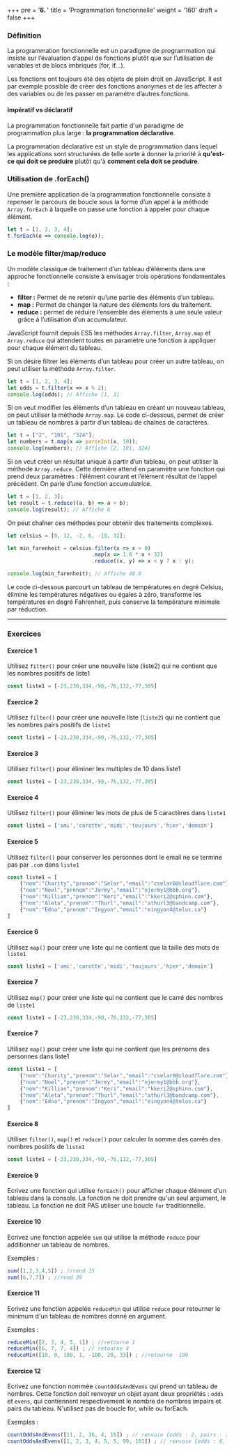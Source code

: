 +++
pre = '<b>6. </b>'
title = 'Programmation fonctionnelle'
weight = '160'
draft = false
+++


### Définition

La programmation fonctionnelle est un paradigme de programmation qui insiste sur l’évaluation d’appel de fonctions plutôt que sur l’utilisation de variables et de blocs imbriqués (for, if…).

Les fonctions ont toujours été des objets de plein droit en JavaScript. Il est par exemple possible de créer des fonctions anonymes et de les affecter à des variables ou de les passer en paramètre d’autres fonctions.

#### Impératif vs déclaratif

La programmation fonctionnelle fait partie d'un paradigme de programmation plus large : **la programmation déclarative**. 

La programmation déclarative est un style de programmation dans lequel les applications sont structurées de telle sorte à donner la priorité à **qu'est-ce qui doit se produire** plutôt qu'à **comment cela doit se produire**.

### Utilisation de .forEach()

Une première application de la programmation fonctionnelle consiste à repenser le parcours de boucle sous la forme d’un appel à la méthode `Array.forEach` à laquelle on passe une fonction à appeler pour chaque élément.

```js
let t = [1, 2, 3, 4];
t.forEach(e => console.log(e));
```

### Le modèle filter/map/reduce

Un modèle classique de traitement d’un tableau d’éléments dans une approche fonctionnelle consiste à envisager trois opérations fondamentales :

+ **filter :** Permet de ne retenir qu’une partie des éléments d’un tableau.
+ **map :** Permet de changer la nature des éléments lors du traitement.
+ **reduce :** permet de réduire l’ensemble des éléments à une seule valeur grâce à l’utilisation d’un accumulateur.

JavaScript fournit depuis ES5 les méthodes `Array.filter`, `Array.map` et `Array.reduce` qui attendent toutes en paramètre une fonction à appliquer pour chaque élément du tableau.

Si on désire filtrer les éléments d’un tableau pour créer un autre tableau, on peut utiliser la méthode `Array.filter`.

```js
let t = [1, 2, 3, 4];
let odds = t.filter(x => x % 2);
console.log(odds); // Affiche [1, 3]
```
Si on veut modifier les éléments d’un tableau en créant un nouveau tableau, on peut utiliser la méthode `Array.map`. Le code ci-dessous, permet de créer un tableau de nombres à partir d’un tableau de chaînes de caractères.

```js
let t = ["2", "101", "324"];
let numbers = t.map(x => parseInt(x, 10));
console.log(numbers); // Affiche [2, 101, 324]
```

Si on veut créer un résultat unique à partir d’un tableau, on peut utiliser la méthode `Array.reduce`. Cette dernière attend en paramètre une fonction qui prend deux paramètres : l’élément courant et l’élément résultat de l’appel précédent. On parle d’une fonction accumulatrice.

```js
let t = [1, 2, 3];
let result = t.reduce((a, b) => a + b);
console.log(result); // Affiche 6
```

On peut chaîner ces méthodes pour obtenir des traitements complexes.

```js
let celsius = [0, 12, -2, 6, -18, 32];

let min_farenheit = celsius.filter(x => x > 0)
                           .map(x => 1.8 * x + 32)
                           .reduce((x, y) => x < y ? x : y);

console.log(min_farenheit); // Affiche 48.8
```

Le code ci-dessous parcourt un tableau de températures en degré Celsius, élimine les températures négatives ou égales à zéro, transforme les températures en degré Fahrenheit, puis conserve la température minimale par réduction.

---

### Exercices

#### Exercice 1

Utilisez `filter()` pour créer une nouvelle liste (liste2) qui ne contient que les nombres positifs de liste1

```js
const liste1 = [-23,230,334,-90,-76,132,-77,305]
```

#### Exercice 2

Utilisez `filter()` pour créer une nouvelle liste (`liste2`) qui ne contient que les nombres pairs positifs de `liste1`

```js
const liste1 = [-23,230,334,-90,-76,132,-77,305]
```

#### Exercice 3
Utilisez `filter()` pour éliminer les multiples de 10 dans liste1

```js
const liste1 = [-23,230,334,-90,-76,132,-77,305]
```

#### Exercice 4
Utilisez `filter()` pour éliminer les mots de plus de 5 caractères dans `liste1`

```js
const liste1 = ['ami','carotte','midi','toujours','hier','demain']
```

#### Exercice 5
Utilisez `filter()` pour conserver les personnes dont le email ne se termine pas par `.com` dans `liste1`

```js
const liste1 = [
    {"nom":"Charity","prenom":"Selar","email":"cselar0@cloudflare.com"},
    {"nom":"Noel","prenom":"Jermy","email":"njermy1@bbb.org"},
    {"nom":"Killian","prenom":"Keri","email":"kkeri2@sphinn.com"},
    {"nom":"Aleta","prenom":"Thurl","email":"athurl3@bandcamp.com"},
    {"nom":"Edna","prenom":"Ingyon","email":"eingyon4@telus.ca"}
]
```

#### Exercice 6
Utilisez `map()` pour créer une liste qui ne contient que la taille des mots de `liste1`

```js
const liste1 = ['ami','carotte','midi','toujours','hier','demain']
```

#### Exercice 7
Utilisez `map()` pour créer une liste qui ne contient que le carré des nombres de `liste1`

```js
const liste1 = [-23,230,334,-90,-76,132,-77,305]
```

#### Exercice 7
Utilisez `map()` pour créer une liste qui ne contient que les prénoms des personnes dans liste1

```js
const liste1 = [
    {"nom":"Charity","prenom":"Selar","email":"cselar0@cloudflare.com"},
    {"nom":"Noel","prenom":"Jermy","email":"njermy1@bbb.org"},
    {"nom":"Killian","prenom":"Keri","email":"kkeri2@sphinn.com"},
    {"nom":"Aleta","prenom":"Thurl","email":"athurl3@bandcamp.com"},
    {"nom":"Edna","prenom":"Ingyon","email":"eingyon4@telus.ca"}
]
```

#### Exercice 8
Utiliser `filter()`, `map()` et `reduce()` pour calculer la somme des carrés des nombres positifs de `liste1`

```js
const liste1 = [-23,230,334,-90,-76,132,-77,305]
```

#### Exercice 9

Ecrivez une fonction qui utilise `forEach()` pour afficher chaque élément d'un tableau dans la console. La fonction ne doit prendre qu'un seul argument, le tableau. La fonction ne doit PAS utiliser une boucle `for` traditionnelle.

#### Exercice 10
Ecrivez une fonction appelée `sum` qui utilise la méthode `reduce` pour additionner un tableau de nombres.

Exemples :

```js
sum([1,2,3,4,5]) ; //rend 15
sum([6,7,7]) ; //rend 20
```

#### Exercice 11
Ecrivez une fonction appelée `reduceMin` qui utilise `reduce` pour retourner le minimum d'un tableau de nombres donné en argument.

Exemples :

```js
reduceMin([2, 3, 4, 5, 1]) ; //retourne 1
reduceMin([6, 7, 7, 4]) ; // retourne 4
reduceMin([10, 0, 100, 1, -100, 20, 33]) ; //retourne -100
```

#### Exercice 12
Ecrivez une fonction nommée `countOddsAndEvens` qui prend un tableau de nombres. Cette fonction doit renvoyer un objet ayant deux propriétés : `odds` et `evens`, qui contiennent respectivement le nombre de nombres impairs et pairs du tableau. N'utilisez pas de boucle for, while ou forEach.

Exemples :

```js
countOddsAndEvens([11, 2, 36, 4, 15]) ; // renvoie {odds : 2, pairs : 3}
countOddsAndEvens([1, 2, 3, 4, 5, 5, 99, 101]) ; // renvoie {odds : 6, pairs : 2}
```